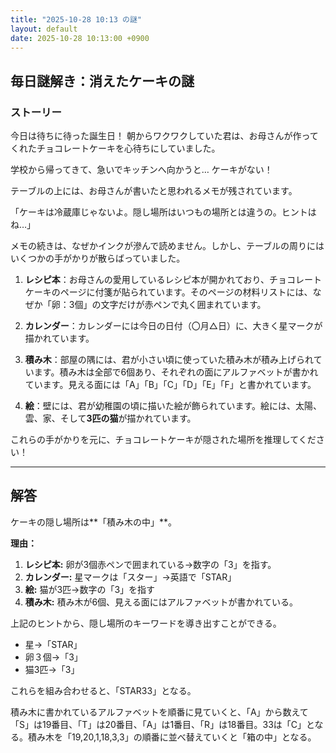 ```yaml
---
title: "2025-10-28 10:13 の謎"
layout: default
date: 2025-10-28 10:13:00 +0900
---
```

## 毎日謎解き：消えたケーキの謎

### ストーリー

今日は待ちに待った誕生日！ 朝からワクワクしていた君は、お母さんが作ってくれたチョコレートケーキを心待ちにしていました。

学校から帰ってきて、急いでキッチンへ向かうと… ケーキがない！

テーブルの上には、お母さんが書いたと思われるメモが残されています。

「ケーキは冷蔵庫じゃないよ。隠し場所はいつもの場所とは違うの。ヒントはね…」

メモの続きは、なぜかインクが滲んで読めません。しかし、テーブルの周りにはいくつかの手がかりが散らばっていました。

1.  **レシピ本**：お母さんの愛用しているレシピ本が開かれており、チョコレートケーキのページに付箋が貼られています。そのページの材料リストには、なぜか「卵：3個」の文字だけが赤ペンで丸く囲まれています。

2.  **カレンダー**：カレンダーには今日の日付（〇月△日）に、大きく星マークが描かれています。

3.  **積み木**：部屋の隅には、君が小さい頃に使っていた積み木が積み上げられています。積み木は全部で6個あり、それぞれの面にアルファベットが書かれています。見える面には「A」「B」「C」「D」「E」「F」と書かれています。

4.  **絵**：壁には、君が幼稚園の頃に描いた絵が飾られています。絵には、太陽、雲、家、そして**3匹の猫**が描かれています。

これらの手がかりを元に、チョコレートケーキが隠された場所を推理してください！

---

## 解答

ケーキの隠し場所は**「積み木の中」**。

**理由：**

1.  **レシピ本:** 卵が3個赤ペンで囲まれている→数字の「3」を指す。
2.  **カレンダー:** 星マークは「スター」→英語で「STAR」
3.  **絵:** 猫が3匹→数字の「3」を指す
4.  **積み木:** 積み木が6個、見える面にはアルファベットが書かれている。

上記のヒントから、隠し場所のキーワードを導き出すことができる。

*   星→「STAR」
*   卵３個→「3」
*   猫3匹→「3」

これらを組み合わせると、「STAR33」となる。

積み木に書かれているアルファベットを順番に見ていくと、「A」から数えて「S」は19番目、「T」は20番目、「A」は1番目、「R」は18番目。33は「C」となる。積み木を「19,20,1,18,3,3」の順番に並べ替えていくと「箱の中」となる。
